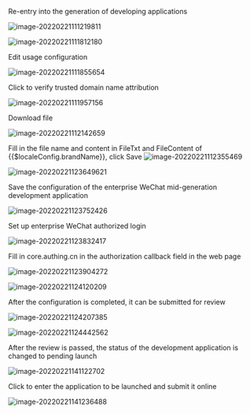 <IntegrationDetailCard title="Configure and go live on behalf of the development application">

Re-entry into the generation of developing applications

![image-20220221111219811](./images/image-20220221111219811.png)

![image-20220221111812180](./images/image-20220221111812180.png)

Edit usage configuration

![image-20220221111855654](./images/image-20220221111855654.png)

Click to verify trusted domain name attribution

![image-20220221111957156](./images/image-20220221111957156.png)

Download file

![image-20220221112142659](./images/image-20220221112142659.png)

Fill in the file name and content in FileTxt and FileContent of {{$localeConfig.brandName}}, click Save
![image-20220221112355469](./images/image-20220221112355469.png)

![image-20220221123649621](./images/image-20220221123649621.png)

Save the configuration of the enterprise WeChat mid-generation development application
  
![image-20220221123752426](./images/image-20220221123752426.png)

Set up enterprise WeChat authorized login

![image-20220221123832417](./images/image-20220221123832417.png)

Fill in core.authing.cn in the authorization callback field in the web page

![image-20220221123904272](./images/image-20220221123904272.png)

![image-20220221124120209](./images/image-20220221124120209.png)

After the configuration is completed, it can be submitted for review

![image-20220221124207385](./images/image-20220221124207385.png)

![image-20220221124442562](./images/image-20220221124442562.png)

After the review is passed, the status of the development application is changed to pending launch

![image-20220221141122702](./images/image-20220221141122702.png)

Click to enter the application to be launched and submit it online
  
![image-20220221141236488](./images/image-20220221141236488.png)

</IntegrationDetailCard>
